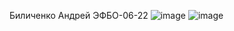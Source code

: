 Биличенко Андрей ЭФБО-06-22
![image](https://github.com/user-attachments/assets/e7f33f4e-32fd-44bf-b6fb-2e6b616680d9)
![image](https://github.com/user-attachments/assets/4f06fb1e-aaaa-4461-b7b4-6e666d912a9e)

 
